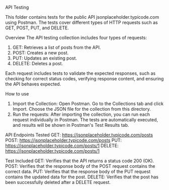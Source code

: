 API Testing

This folder contains tests for the public API jsonplaceholder.typicode.com using Postman. The tests cover different types of HTTP requests such as GET, POST, PUT, and DELETE.

Overview
The API testing collection includes four types of requests:
1. GET: Retrieves a list of posts from the API.
2. POST: Creates a new post.
3. PUT: Updates an existing post.
4. DELETE: Deletes a post.

Each request includes tests to validate the expected responses, such as checking for correct status codes, verifying response content, and ensuring the API behaves expected.

How to use
1. Import the Collection:
   Open Postman.
   Go to the Collections tab and click Import.
   Choose the JSON file for the collection from this directory.
2. Run the requests:
   After importing the collection, you can run each request individually in Postman.
   The tests are automatically executed, and results will be shown in Postman's Test Results tab.

API Endpoints Tested
GET:    https://jsonplaceholder.typicode.com/posts
POST:   https://jsonplaceholder.typicode.com/posts
PUT:    https://jsonplaceholder.typicode.com/posts/1
DELETE: https://jsonplaceholder.typicode.com/posts/1

Test Included
GET: Verifies that the API returns a status code 200 (OK).
POST: Verifies that the response body of the POST request contains the correct data. 
PUT: Verifies that the response body of the PUT request contains the updated data for the post.
DELETE: Verifies that the post has been successfully deleted after a DELETE request.
